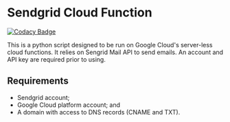 # Sendgrid Cloud Function

[![Codacy Badge](https://api.codacy.com/project/badge/Grade/82c15ca64036429690a6eb14d9695539)](https://app.codacy.com/manual/jason_46/sendgrid-mail-cloud-function?utm_source=github.com&utm_medium=referral&utm_content=jpoirierlavoie/sendgrid-mail-cloud-function&utm_campaign=Badge_Grade_Dashboard)

This is a python script designed to be run on Google Cloud's server-less cloud functions. It relies on Sengrid Mail API to send emails. An account and API key are required prior to using.

## Requirements
-   Sendgrid account;
-   Google Cloud platform account; and
-   A domain with access to DNS records (CNAME and TXT).
